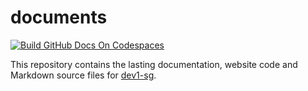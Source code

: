 # documents

[![Build GitHub Docs On Codespaces](https://github.com/codespaces/badge.svg)](https://github.com/codespaces/new/?repo=github)

This repository contains the lasting documentation, website code and Markdown source files for [dev1-sg](https://github.com/dev1-sg).
